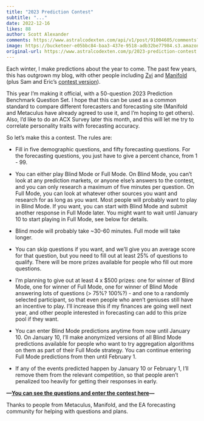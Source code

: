 ```yaml
---
title: "2023 Prediction Contest"
subtitle: "..."
date: 2022-12-16
likes: 88
author: Scott Alexander
comments: https://www.astralcodexten.com/api/v1/post/91004605/comments?&all_comments=true
image: https://bucketeer-e05bbc84-baa3-437e-9518-adb32be77984.s3.amazonaws.com/public/images/7d66d6f3-380e-4375-9ee3-b2fbb85de628_1024x1024.png
original-url: https://www.astralcodexten.com/p/2023-prediction-contest
---
```

Each winter, I make predictions about the year to come. The past few years, this has outgrown my blog, with other people including [Zvi](https://thezvi.wordpress.com/2021/04/27/scott-alexander-2021-predictions-buy-sell-hold/) and [Manifold](https://manifold.markets/ACXBot) (plus Sam and Eric’s [contest version](https://astralcodexten.substack.com/p/predictions-for-2022-contest)).

This year I’m making it official, with a 50-question 2023 Prediction Benchmark Question Set. I hope that this can be used as a common standard to compare different forecasters and forecasting site (Manifold and Metaculus have already agreed to use it, and I’m hoping to get others). Also, I’d like to do an ACX Survey later this month, and this will let me try to correlate personality traits with forecasting accuracy.

So let’s make this a contest. The rules are:

  * Fill in five demographic questions, and fifty forecasting questions. For the forecasting questions, you just have to give a percent chance, from 1 - 99.

  * You can either play Blind Mode or Full Mode. On Blind Mode, you can’t look at any prediction markets, or anyone else’s answers to the contest, and you can only research a maximum of five minutes per question. On Full Mode, you can look at whatever other sources you want and research for as long as you want. Most people will probably want to play in Blind Mode. If you want, you can start with Blind Mode and submit another response in Full Mode later. You might want to wait until January 10 to start playing in Full Mode, see below for details.

  * Blind mode will probably take ~30-60 minutes. Full mode will take longer.

  * You can skip questions if you want, and we’ll give you an average score for that question, but you need to fill out at least 25% of questions to qualify. There will be more prizes available for people who fill out more questions.

  * I’m planning to give out at least 4 x $500 prizes: one for winner of Blind Mode, one for winner of Full Mode, one for winner of Blind Mode answering lots of questions (> 75%? 100%?) - and one to a randomly selected participant, so that even people who aren’t geniuses still have an incentive to play. I’ll increase this if my finances are going well next year, and other people interested in forecasting can add to this prize pool if they want.

  * You can enter Blind Mode predictions anytime from now until January 10. On January 10, I’ll make anonymized versions of all Blind Mode predictions available for people who want to try aggregation algorithms on them as part of their Full Mode strategy. You can continue entering Full Mode predictions from then until February 1.

  * If any of the events predicted happen by January 10 or February 1, I’ll remove them from the relevant competition, so that people aren’t penalized too heavily for getting their responses in early.




**—[You can see the questions and enter the contest here](https://forms.gle/tzYf65Ffto6vrtU79)—**

Thanks to people from Metaculus, Manifold, and the EA forecasting community for helping with questions and plans.
